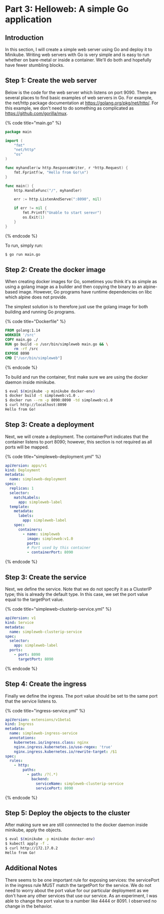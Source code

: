 # Part 3: Helloweb: A simple Go application

## Introduction

In this section, I will create a simple web server using Go and deploy it to Minikube. Writing web servers with Go is very simple and is easy to run whether on bare-metal or inside a container. We'll do both and hopefully have fewer stumbling blocks.

## Step 1: Create the web server

Below is the code for the web server which listens on port 9090. There are several places to find basic examples of web servers in Go. For example, the net/http package documentation at https://golang.org/pkg/net/http/. For this example, we don't need to do something as complicated as https://github.com/gorilla/mux.


{% code title="main.go" %}
```go
package main

import (
	"fmt"
	"net/http"
	"os"
)

func myhandler(w http.ResponseWriter, r *http.Request) {
	fmt.Fprintf(w, "Hello from Go!\n")
}

func main() {
	http.HandleFunc("/", myhandler)

	err := http.ListenAndServe(":8090", nil)

	if err != nil {
		fmt.Printf("Unable to start serevr")
		os.Exit(1)
	}
}
```
{% endcode %}

To run, simply run:

```bash
$ go run main.go
```

## Step 2: Create the docker image

When creating docker images for Go, sometimes you think it's as simple as using a golang image as a builder and then copying the binary to an alpine-based image. However, Go programs have runtime dependencies on libc which alpine does not provide. 

The simplest solution is to therefore just use the golang image for both building and running Go programs.

{% code title="Dockerfile" %}
```dockerfile
FROM golang:1.14
WORKDIR '/src'
COPY main.go ./
RUN go build -o /usr/bin/simpleweb main.go && \
    rm -rf /src
EXPOSE 8090
CMD ["/usr/bin/simpleweb"]
```
{% endcode %}

To build and run the container, first make sure we are using the docker daemon inside minikube.

```bash
$ eval $(minikube -p minikube docker-env)
$ docker build -t simpleweb:v1.0 .
$ docker run --rm -p 8090:8090 -td simpleweb:v1.0
$ curl http://localhost:8090
Hello from Go!
```
## Step 3: Create a deployment

Next, we will create a deployment. The containerPort indicates that the container listens to port 8090; however, this section is not required as all ports will be mapped.

{% code title="simpleweb-deployment.yml" %}
```yml
apiVersion: apps/v1
kind: Deployment
metadata:
  name: simpleweb-deployment
spec:
  replicas: 1
  selector:
    matchLabels:
      app: simpleweb-label
  template:
    metadata:
      labels:
        app: simpleweb-label
    spec:
      containers:
        - name: simpleweb
          image: simpleweb:v1.0
          ports:
          # Port used by this container
          - containerPort: 8090
```
{% endcode %}

## Step 3: Create the service

Next, we define the service. Note that we do not specify it as a ClusterIP type; this is already the default type. In this case, we set the port value equal to the targetPort value.

{% code title="simpleweb-clusterip-service.yml" %}
```yml
apiVersion: v1
kind: Service
metadata:
  name: simpleweb-clusterip-service
spec:
  selector:
    app: simpleweb-label
  ports:
    - port: 8090
      targetPort: 8090
```
{% endcode %}

## Step 4: Create the ingress

Finally we define the ingress. The port value should be set to the same port that the service listens to.

{% code title="ingress-service.yml" %}
```yml
apiVersion: extensions/v1beta1
kind: Ingress
metadata:
  name: simpleweb-ingress-service
  annotations:
    kubernetes.io/ingress.class: nginx
    nginx.ingress.kubernetes.io/use-regex: 'true'
    nginx.ingress.kubernetes.io/rewrite-target: /$1
spec:
  rules:
    - http:
        paths:
          - path: /?(.*)
            backend:
              serviceName: simpleweb-clusterip-service
              servicePort: 8090
```
{% endcode %}

## Step 5: Deploy the objects to the cluster

After making sure we are still connnected to the docker daemon inside minikube, apply the objects.

```bash
$ eval $(minikube -p minikube docker-env)
$ kubectl apply -f .
$ curl http://172.17.0.2
Hello from Go!
```

## Additional Notes

There seems to be one important rule for exposing services: the servicePort in the ingress rule MUST match the targetPort for the service. We do not need to worry about the port value for our particular deployment as we don't have any other services that use our service. As an experiment, I was able to change the port value to a number like 4444 or 8091. I observed no change in the behavior.